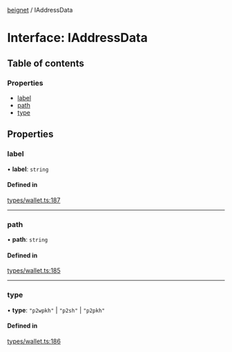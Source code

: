 [beignet](../README.md) / IAddressData

# Interface: IAddressData

## Table of contents

### Properties

- [label](IAddressData.md#label)
- [path](IAddressData.md#path)
- [type](IAddressData.md#type)

## Properties

### label

• **label**: `string`

#### Defined in

[types/wallet.ts:187](https://github.com/coreyphillips/beignet/blob/f8e8e28/src/types/wallet.ts#L187)

___

### path

• **path**: `string`

#### Defined in

[types/wallet.ts:185](https://github.com/coreyphillips/beignet/blob/f8e8e28/src/types/wallet.ts#L185)

___

### type

• **type**: ``"p2wpkh"`` \| ``"p2sh"`` \| ``"p2pkh"``

#### Defined in

[types/wallet.ts:186](https://github.com/coreyphillips/beignet/blob/f8e8e28/src/types/wallet.ts#L186)
